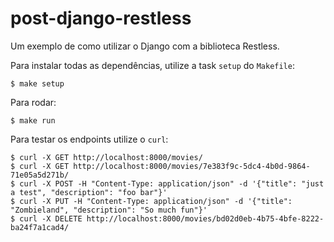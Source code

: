 # post-django-restless

Um exemplo de como utilizar o Django com a biblioteca Restless.

Para instalar todas as dependências, utilize a task `setup` do `Makefile`:

```
$ make setup
```

Para rodar:

```
$ make run
```

Para testar os endpoints utilize o `curl`:

```
$ curl -X GET http://localhost:8000/movies/
$ curl -X GET http://localhost:8000/movies/7e383f9c-5dc4-4b0d-9864-71e05a5d271b/
$ curl -X POST -H "Content-Type: application/json" -d '{"title": "just a test", "description": "foo bar"}'
$ curl -X PUT -H "Content-Type: application/json" -d '{"title": "Zombieland", "description": "So much fun"}'
$ curl -X DELETE http://localhost:8000/movies/bd02d0eb-4b75-4bfe-8222-ba24f7a1cad4/
```
